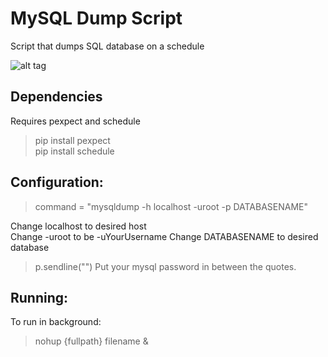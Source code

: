 # MySQL Dump Script

Script that dumps SQL database on a schedule

![alt tag](https://media.giphy.com/media/5YO4km322zuNy/giphy.gif) 

## Dependencies
Requires pexpect and schedule
> pip install pexpect  
> pip install schedule  


## Configuration:
> command = "mysqldump -h localhost -uroot -p DATABASENAME"  

Change localhost to desired host  
Change -uroot to be -uYourUsername
Change DATABASENAME to desired database  

> p.sendline("") 
Put your mysql password in between the quotes.


## Running: 

To run in background:
> nohup {fullpath} filename &

